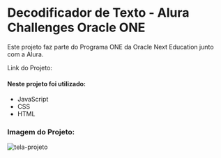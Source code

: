# Decodificador de Texto - Alura Challenges Oracle ONE
Este projeto faz parte do Programa ONE da Oracle Next Education junto com a Alura.

Link do Projeto:

#### Neste projeto foi utilizado:
- JavaScript
- CSS
- HTML

### Imagem do Projeto:

![tela-projeto](https://github.com/tavio-augusto/challenge-decodificador/assets/89464049/8a47cfb5-9dad-487f-ae3e-b9fce8b18aab)
